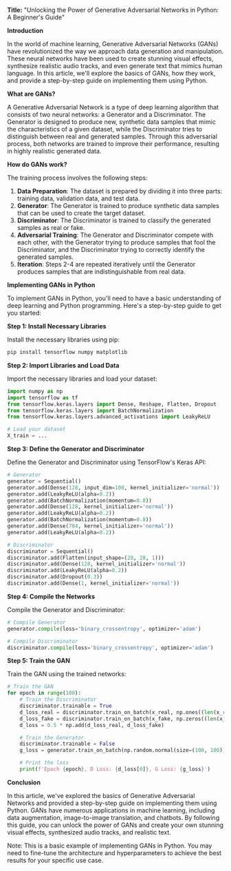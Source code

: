 **Title:** "Unlocking the Power of Generative Adversarial Networks in Python: A Beginner's Guide"

**Introduction**

In the world of machine learning, Generative Adversarial Networks (GANs) have revolutionized the way we approach data generation and manipulation. These neural networks have been used to create stunning visual effects, synthesize realistic audio tracks, and even generate text that mimics human language. In this article, we'll explore the basics of GANs, how they work, and provide a step-by-step guide on implementing them using Python.

**What are GANs?**

A Generative Adversarial Network is a type of deep learning algorithm that consists of two neural networks: a Generator and a Discriminator. The Generator is designed to produce new, synthetic data samples that mimic the characteristics of a given dataset, while the Discriminator tries to distinguish between real and generated samples. Through this adversarial process, both networks are trained to improve their performance, resulting in highly realistic generated data.

**How do GANs work?**

The training process involves the following steps:

1. **Data Preparation**: The dataset is prepared by dividing it into three parts: training data, validation data, and test data.
2. **Generator**: The Generator is trained to produce synthetic data samples that can be used to create the target dataset.
3. **Discriminator**: The Discriminator is trained to classify the generated samples as real or fake.
4. **Adversarial Training**: The Generator and Discriminator compete with each other, with the Generator trying to produce samples that fool the Discriminator, and the Discriminator trying to correctly identify the generated samples.
5. **Iteration**: Steps 2-4 are repeated iteratively until the Generator produces samples that are indistinguishable from real data.

**Implementing GANs in Python**

To implement GANs in Python, you'll need to have a basic understanding of deep learning and Python programming. Here's a step-by-step guide to get you started:

**Step 1: Install Necessary Libraries**

Install the necessary libraries using pip:
```bash
pip install tensorflow numpy matplotlib
```
**Step 2: Import Libraries and Load Data**

Import the necessary libraries and load your dataset:
```python
import numpy as np
import tensorflow as tf
from tensorflow.keras.layers import Dense, Reshape, Flatten, Dropout
from tensorflow.keras.layers import BatchNormalization
from tensorflow.keras.layers.advanced_activations import LeakyReLU

# Load your dataset
X_train = ...
```
**Step 3: Define the Generator and Discriminator**

Define the Generator and Discriminator using TensorFlow's Keras API:
```python
# Generator
generator = Sequential()
generator.add(Dense(128, input_dim=100, kernel_initializer='normal'))
generator.add(LeakyReLU(alpha=0.2))
generator.add(BatchNormalization(momentum=0.8))
generator.add(Dense(128, kernel_initializer='normal'))
generator.add(LeakyReLU(alpha=0.2))
generator.add(BatchNormalization(momentum=0.8))
generator.add(Dense(784, kernel_initializer='normal'))
generator.add(LeakyReLU(alpha=0.2))

# Discriminator
discriminator = Sequential()
discriminator.add(Flatten(input_shape=(28, 28, 1)))
discriminator.add(Dense(128, kernel_initializer='normal'))
discriminator.add(LeakyReLU(alpha=0.2))
discriminator.add(Dropout(0.3))
discriminator.add(Dense(1, kernel_initializer='normal'))
```
**Step 4: Compile the Networks**

Compile the Generator and Discriminator:
```python
# Compile Generator
generator.compile(loss='binary_crossentropy', optimizer='adam')

# Compile Discriminator
discriminator.compile(loss='binary_crossentropy', optimizer='adam')
```
**Step 5: Train the GAN**

Train the GAN using the trained networks:
```python
# Train the GAN
for epoch in range(100):
    # Train the Discriminator
    discriminator.trainable = True
    d_loss_real = discriminator.train_on_batch(x_real, np.ones((len(x_real), 1)))
    d_loss_fake = discriminator.train_on_batch(x_fake, np.zeros((len(x_fake), 1)))
    d_loss = 0.5 * np.add(d_loss_real, d_loss_fake)

    # Train the Generator
    discriminator.trainable = False
    g_loss = generator.train_on_batch(np.random.normal(size=(100, 100)), np.ones((100, 1)))

    # Print the loss
    print(f'Epoch {epoch}, D Loss: {d_loss[0]}, G Loss: {g_loss}')
```
**Conclusion**

In this article, we've explored the basics of Generative Adversarial Networks and provided a step-by-step guide on implementing them using Python. GANs have numerous applications in machine learning, including data augmentation, image-to-image translation, and chatbots. By following this guide, you can unlock the power of GANs and create your own stunning visual effects, synthesized audio tracks, and realistic text.

Note: This is a basic example of implementing GANs in Python. You may need to fine-tune the architecture and hyperparameters to achieve the best results for your specific use case.